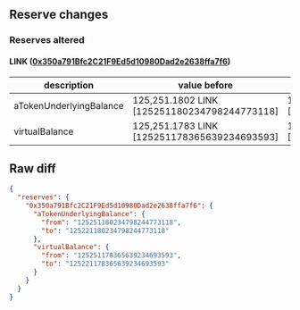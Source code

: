 ## Reserve changes

### Reserves altered

#### LINK ([0x350a791Bfc2C21F9Ed5d10980Dad2e2638ffa7f6](https://optimistic.etherscan.io/address/0x350a791Bfc2C21F9Ed5d10980Dad2e2638ffa7f6))

| description | value before | value after |
| --- | --- | --- |
| aTokenUnderlyingBalance | 125,251.1802 LINK [125251180234798244773118] | 125,221.1802 LINK [125221180234798244773118] |
| virtualBalance | 125,251.1783 LINK [125251178365639234693593] | 125,221.1783 LINK [125221178365639234693593] |


## Raw diff

```json
{
  "reserves": {
    "0x350a791Bfc2C21F9Ed5d10980Dad2e2638ffa7f6": {
      "aTokenUnderlyingBalance": {
        "from": "125251180234798244773118",
        "to": "125221180234798244773118"
      },
      "virtualBalance": {
        "from": "125251178365639234693593",
        "to": "125221178365639234693593"
      }
    }
  }
}
```